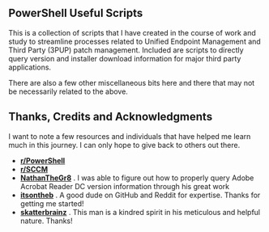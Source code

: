 ## PowerShell Useful Scripts

This is a collection of scripts that I have created in the course of work and study to streamline processes related to Unified Endpoint Management and Third Party (3PUP) patch management. Included are scripts to directly query version and installer download information for major third party applications. 

There are also a few other miscellaneous bits here and there that may not be necessarily related to the above. 

## Thanks, Credits and Acknowledgments
I want to note a few resources and individuals that have helped me learn much in this journey. I can only hope to give back to others out there.

* **[r/PowerShell](https://www.reddit.com/r/powershell)**
* **[r/SCCM](https://www.reddit.com/r/powershell)**
* **[NathanTheGr8](https://github.com/NathanTheGr8)** . I was able to figure out how to properly query Adobe Acrobat Reader DC version information through his great work
* **[itsontheb](https://github.com/itsontheb)** . A good dude on GitHub and Reddit for expertise. Thanks for getting me started!
* **[skatterbrainz](https://github.com/skatterbrainz)** . This man is a kindred spirit in his meticulous and helpful nature. Thanks!
